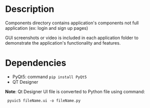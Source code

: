 # Description
Components directory contains application's components not full application (ex: login and sign up pages)

GUI screenshots or video is included in each application folder to demonstrate the application's functionality and features.

# Dependencies

- PyQt5: command ```pip install PyQt5```
- QT Designer

**Note**: Qt Designer UI file is converted to Python file using command:

``` pyuic5 fileName.ui -o fileName.py```

